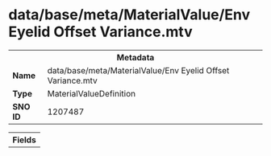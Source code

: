 <h1>data/base/meta/MaterialValue/Env Eyelid Offset Variance.mtv</h1><table><tr><th colspan="100%">Metadata</th></tr><tr><td><b>Name</b></td><td>data/base/meta/MaterialValue/Env Eyelid Offset Variance.mtv</td></tr><tr><td><b>Type</b></td><td>MaterialValueDefinition</td></tr><tr><td><b>SNO ID</b></td><td>1207487</td></tr></table>

<table><tr><th colspan="100%">Fields</th></tr></table>

